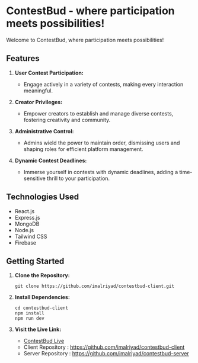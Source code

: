 # ContestBud - where participation meets possibilities!

Welcome to ContestBud, where participation meets possibilities!

## Features

1. **User Contest Participation:**
   - Engage actively in a variety of contests, making every interaction meaningful.

2. **Creator Privileges:**
   - Empower creators to establish and manage diverse contests, fostering creativity and community.

3. **Administrative Control:**
   - Admins wield the power to maintain order, dismissing users and shaping roles for efficient platform management.

4. **Dynamic Contest Deadlines:**
   - Immerse yourself in contests with dynamic deadlines, adding a time-sensitive thrill to your participation.

## Technologies Used

- React.js
- Express.js
- MongoDB
- Node.js
- Tailwind CSS
- Firebase


## Getting Started

1. **Clone the Repository:**
   ```
   git clone https://github.com/imalriyad/contestbud-client.git
   ```

2. **Install Dependencies:**
   ```
   cd contestbud-client
   npm install
   npm run dev
   ```



4. **Visit the Live Link:**
   - [ContestBud Live](https://contestbud-e8389.web.app)
   - Client Repository : https://github.com/imalriyad/contestbud-client 
   - Server Repository : https://github.com/imalriyad/contestbud-server
